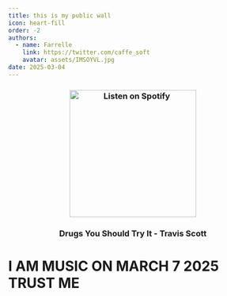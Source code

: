 ```yaml
---
title: this is my public wall
icon: heart-fill
order: -2
authors:
  - name: Farrelle
    link: https://twitter.com/caffe_soft
    avatar: assets/IMSOYVL.jpg
date: 2025-03-04
---
```


<h3 align="center">
  <a href="https://open.spotify.com/track/4b7vk8SRcYgnxpk0JOIS7r">
    <img src="https://shop.travisscott.com/cdn/shop/files/DaysRealBlue_1500x.jpg" width="256" alt="Listen on Spotify">
  </a>
</h3>

<div align="center">

### Drugs You Should Try It - Travis Scott

</div>

# I AM MUSIC ON MARCH 7 2025 TRUST ME

